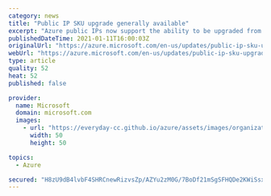 ```yaml
---
category: news
title: "Public IP SKU upgrade generally available"
excerpt: "Azure public IPs now support the ability to be upgraded from Basic to Standard SKU, enabling customers to retain the same IP address for services that require Standard IP frontends."
publishedDateTime: 2021-01-11T16:00:03Z
originalUrl: "https://azure.microsoft.com/en-us/updates/public-ip-sku-upgrade-generally-available/"
webUrl: "https://azure.microsoft.com/en-us/updates/public-ip-sku-upgrade-generally-available/"
type: article
quality: 52
heat: 52
published: false

provider:
  name: Microsoft
  domain: microsoft.com
  images:
    - url: "https://everyday-cc.github.io/azure/assets/images/organizations/microsoft.com-50x50.jpg"
      width: 50
      height: 50

topics:
  - Azure

secured: "H8zU9dB4lvbF4SHRCnewRizvsZp/AZYu2zM0G/7BoDf21mSgSFHQDe2KWiSsxDiAmlkCeOWTYQn18dFLVYfwsoOgcGEw0Q5igEVvXFNy2RL91f8yTKz0+PspZDdGdVKSr2b/C8jCVZDbjg7+3551cXhwgm8ALa0Bk3+8cyflSmvACWmXJscMbG8hjFF2oNCbNcjBZ4oijZ6uBw1dYdtyTAYeLjrQ5l/mTjQ3GV7blXHWGReqxw8D8i48ojYI2+pv50LzSOamrcovclib7yRMeo7oWCGdPBusUYvdcHS7oFtpDntlJpYrOiqKQLkgOyXKfbDDUJD+TVZhdcJVytDPYs5MK6tsvBhvakE27xcKO70=;2Vd1zYE9LJDmlFEDVCSY6A=="
---
```


